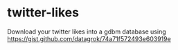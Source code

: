 # twitter-likes

Download your twitter likes into a gdbm database using https://gist.github.com/datagrok/74a71f572493e603919e
